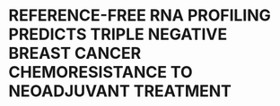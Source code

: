 # REFERENCE-FREE RNA PROFILING PREDICTS TRIPLE NEGATIVE BREAST CANCER CHEMORESISTANCE TO NEOADJUVANT TREATMENT
